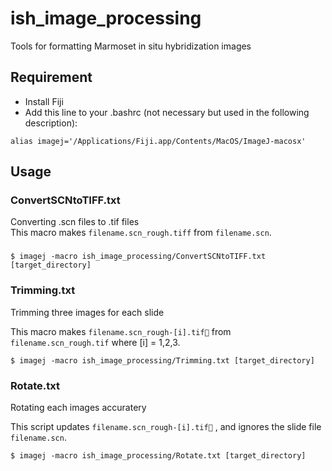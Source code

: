 ish\_image\_processing
=====

Tools for formatting Marmoset in situ hybridization images


## Requirement
<!--
 - ImageJ
 - Download "Bio-Formats Package" and "Command Line Tools" from [here](http://downloads.openmicroscopy.org/bio-formats/5.1.10/) and put them to ``ImageJ/plugins/``
-->
- Install Fiji
- Add this line to your .bashrc (not necessary but used in the following description): 
```
alias imagej='/Applications/Fiji.app/Contents/MacOS/ImageJ-macosx'
```

## Usage
### ConvertSCNtoTIFF.txt
Converting .scn files to .tif files	\
This macro makes  ``filename.scn_rough.tiff`` from ``filename.scn``.
### 
```
$ imagej -macro ish_image_processing/ConvertSCNtoTIFF.txt [target_directory]
```

### Trimming.txt
Trimming three images for each slide

This macro makes  ``filename.scn_rough-[i].tif`` from ``filename.scn_rough.tif`` where [i] = 1,2,3.
```
$ imagej -macro ish_image_processing/Trimming.txt [target_directory]
```

### Rotate.txt
Rotating each images accuratery

This script updates  ``filename.scn_rough-[i].tif`` , and ignores the slide file ``filename.scn``.
```
$ imagej -macro ish_image_processing/Rotate.txt [target_directory]
```